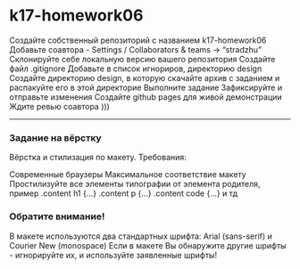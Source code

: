 # k17-homework06
Создайте собственный репозиторий с названием k17-homework06
Добавьте соaвтора - Settings / Collaborators & teams -> “stradzhu”
Склонируйте себе локальную версию вашего репозитория
Создайте файл .gitignore
Добавьте в список игнориров, директорию design
Создайте директорию design, в которую скачайте архив с заданием и распакуйте его в этой директорие
Выполните задание
Зафиксируйте и отправьте изменения
Создайте github pages для живой демонстрации
Ждите ревью соавтора )))
<hr>
<h3>Задание на вёрстку</h3>
Вёрстка и стилизация по макету. Требования:

Современные браузеры
Максимальное соответствие макету
Простилизуйте все элементы типографии от элемента родителя, 
пример .content h1 {...} .content p {...} .content code {...} и тд

<h3>Обратите внимание!</h3>
В макете используются два стандартных шрифта: 
Arial (sans-serif) и Courier New (monospace) 
Если в макете Вы обнаружите другие шрифты - игнорируйте их, и используйте заявленные шрифты!
